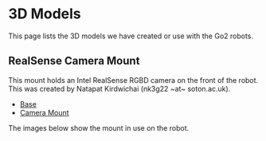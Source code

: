 # 3D Models

This page lists the 3D models we have created or use with the Go2 robots.

## RealSense Camera Mount

This mount holds an Intel RealSense RGBD camera on the front of the robot. This was created by Natapat Kirdwichai (nk3g22 ~at~ soton.ac.uk).

- [Base](/assets/Gopro-Go2-Mount.step)
- [Camera Mount](/assets/D435i-Gopro-Mount.step)

The images below show the mount in use on the robot.
